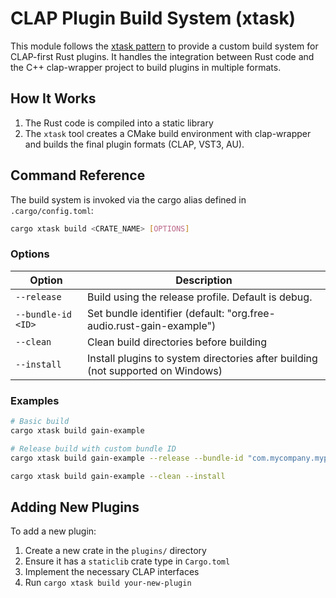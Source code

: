 # CLAP Plugin Build System (xtask)

This module follows the [xtask pattern](https://github.com/matklad/cargo-xtask) to provide a custom build system for
CLAP-first Rust plugins.
It handles the integration between Rust code and the C++ clap-wrapper project to build plugins in multiple formats.

## How It Works

1. The Rust code is compiled into a static library
2. The `xtask` tool creates a CMake build environment with clap-wrapper and builds the final plugin formats (CLAP, VST3,
   AU).

## Command Reference

The build system is invoked via the cargo alias defined in `.cargo/config.toml`:

```bash
cargo xtask build <CRATE_NAME> [OPTIONS]
```

### Options

| Option                | Description                                                                     |
|-----------------------|---------------------------------------------------------------------------------|
| `--release`           | Build using the release profile. Default is debug.                              |
| `--bundle-id <ID>`    | Set bundle identifier (default: "org.free-audio.rust-gain-example")             |
| `--clean`             | Clean build directories before building                                         |
| `--install`           | Install plugins to system directories after building (not supported on Windows) |

### Examples

```bash
# Basic build
cargo xtask build gain-example

# Release build with custom bundle ID
cargo xtask build gain-example --release --bundle-id "com.mycompany.myplugin"

cargo xtask build gain-example --clean --install
```

## Adding New Plugins

To add a new plugin:

1. Create a new crate in the `plugins/` directory
2. Ensure it has a `staticlib` crate type in `Cargo.toml`
3. Implement the necessary CLAP interfaces
4. Run `cargo xtask build your-new-plugin`
